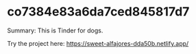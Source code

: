 # co7384e83a6da7ced845817d7

Summary:
This is Tinder for dogs.

Try the project here:
https://sweet-alfajores-dda50b.netlify.app/
